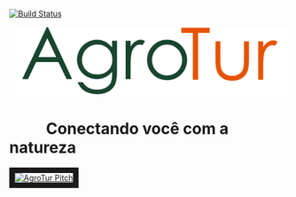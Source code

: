 [![Build Status](https://travis-ci.org/your/repo.svg?branch=master)](https://travis-ci.org/your/repo)

![AgroTur](https://github.com/AlanaTenorio/Agrotur/blob/master/Wiki/Imagens/AgroTurTexto.png?raw=true)

# &nbsp;&nbsp;&nbsp;&nbsp;&nbsp;&nbsp;&nbsp;&nbsp;&nbsp;&nbsp;Conectando você com a natureza

<a href="http://www.youtube.com/watch?feature=player_embedded&v=2JfccRBJkBU" target="_blank"><img src="https://github.com/AlanaTenorio/Agrotur/blob/master/Wiki/Imagens/Neg%C3%B3cio/YouTube%20Tumbnail.png?raw=true" 
alt="AgroTur Pitch" width="640" height="480" border="10" /></a>
